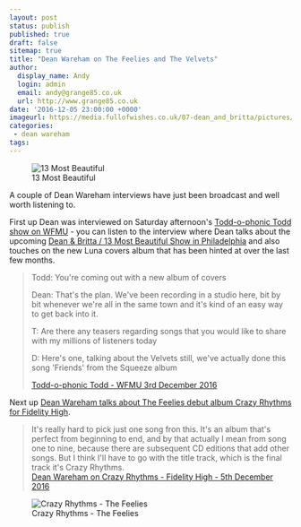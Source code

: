 ```yaml
---
layout: post
status: publish
published: true
draft: false
sitemap: true
title: "Dean Wareham on The Feelies and The Velvets"
author:
  display_name: Andy
  login: admin
  email: andy@grange85.co.uk
  url: http://www.grange85.co.uk
date: '2016-12-05 23:00:00 +0000'
imageurl: https://media.fullofwishes.co.uk/07-dean_and_britta/pictures/13most_nico300.jpg
categories:
 - dean wareham
tags:
---
```

<figure class="caption aligncenter"><img src="https://media.fullofwishes.co.uk/07-dean_and_britta/pictures/13most_nico300.jpg" alt="13 Most Beautiful" /><figcaption class="caption-text">13 Most Beautiful</figcaption></figure>
<p class="lead">A couple of Dean Wareham interviews have just been broadcast and well worth listening to.</p>
<p>First up Dean was interviewed on Saturday afternoon's <a href="http://www.wfmu.org/playlists/shows/69879">Todd-o-phonic Todd show on WFMU</a> - you can listen to the interview where Dean talks about the upcoming <a href="https://db.fullofwishes.co.uk/dean-and-britta/shows/2016/2016-12-15-dean-and-britta-the-gershman-y-philadelphia-pa-usa/">Dean & Britta / 13 Most Beautiful Show in Philadelphia</a> and also touches on the new Luna covers album that has been hinted at over the last few months.</p>
<blockquote>
<p>Todd: You're coming out with a new album of covers</p>
<p>Dean: That's the plan. We've been recording in a studio here, bit by bit whenever we're all in the same town and it's kind of an easy way to get back into it.</p>
<p>T: Are there any teasers regarding songs that you would like to share with my millions of listeners today</p>
<p>D: Here's one, talking about the Velvets still, we've actually done this song 'Friends' from the Squeeze album</p>
<footer><a href="http://www.wfmu.org/playlists/shows/69879">Todd-o-phonic Todd - WFMU 3rd December 2016</a></footer>
</blockquote>

<p>Next up <a href="http://www.fidelityhigh.com/#/dean-wareham-podcast/">Dean Wareham talks about The Feelies debut album Crazy Rhythms for Fidelity High</a>.</p>
<blockquote>It's really hard to pick just one song fron this. It's an album that's perfect from beginning to end, and by that actually I mean from song one to nine, because there are subsequent CD editions that add other songs. But I think I'll have to go with the title track, which is the final track it's Crazy Rhythms.
<footer><a href="http://www.fidelityhigh.com/#/dean-wareham-podcast/">Dean Wareham on Crazy Rhythms - Fidelity High - 5th December 2016</a></footer></blockquote>
<figure class="caption aligncenter"><img src="https://media.fullofwishes.co.uk/00-misc/pictures/feelies-crazy-rhythms-google-image-search.jpg" alt="Crazy Rhythms - The Feelies" /><figcaption class="caption-text">Crazy Rhythms - The Feelies</figcaption></figure>
